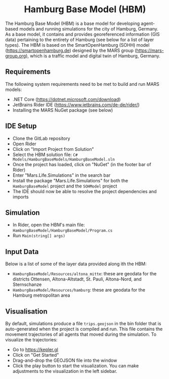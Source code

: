 <h1 align="center">Hamburg Base Model (HBM)</h1>

The Hamburg Base Model (HBM) is a base model for developing agent-based models and running simulations for the city of Hamburg, Germany. As a base model, it contains and provides georeferenced information (GIS data) pertaining to the entirety of Hamburg (see below for a list of layer types). The HBM is based on the SmartOpenHamburg (SOHH) model (https://smartopenhamburg.de) designed by the MARS group (https://mars-group.org), which is a traffic model and digital twin of Hamburg, Germany.

## Requirements

The following system requirements need to be met to build and run MARS models:

- .NET Core (https://dotnet.microsoft.com/download)
- JetBrains Rider IDE (https://www.jetbrains.com/de-de/rider/)
- Installing the MARS NuGet package (see below)

## IDE Setup
- Clone the GitLab repository
- Open Rider
- Click on "Import Project from Solution"
- Select the HBM solution file: `C# Models/HamburgBaseModels/HamburgBaseModel.sln`
- Once the project has loaded, click on "NuGet" (in the footer bar of Rider)
- Enter "Mars.Life.Simulations" in the search bar
- Install the package "Mars.Life.Simulations" for both the `HamburgBaseModel` project and the `SOHModel` project
- The IDE should now be able to resolve the project dependencies and imports

## Simulation

- In Rider, open the HBM's main file: `HamburgBaseModel/HamburgBaseModel/Program.cs`
- Run `Main(string[] args)`

## Input Data

Below is a list of some of the layer data provided along ith the HBM:
- `HamburgBaseModel/Resources/altona_mitte`: these are geodata for the districts Ottensen, Altona-Altstadt, St. Pauli, Altona-Nord, and Sternschanze
- `HamburgBaseModel/Resources/hamburg`: these are geodata for the Hamburg metropolitan area

## Visualisation

By default, simulations produce a file `trips.geojson` in the bin folder that is auto-generated when the project is compiled and run. This file contains the movement trajectories of all agents that moved during the simulation. To visualize the trajectories:
- Go to https://kepler.gl
- Click on "Get Started"
- Drag-and-drop the GEOJSON file into the window
- Click the play button to start the visualization. You can make adjustments to the visualization in the left sidebar.
